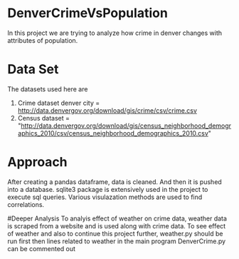 # DenverCrimeVsPopulation
In this project we are trying to analyze how crime in denver changes with attributes of population.

# Data Set

The datasets used here are
  1.  Crime dataset denver city = http://data.denvergov.org/download/gis/crime/csv/crime.csv
  2.  Census dataset = "http://data.denvergov.org/download/gis/census_neighborhood_demographics_2010/csv/census_neighborhood_demographics_2010.csv"  


# Approach

After creating a pandas dataframe, data is cleaned. And then it is pushed into a database. sqlite3 package is extensively used in the project to execute sql queries.
Various visulazation methods are used to find correlations.

#Deeper Analysis
To analyis effect of weather on crime data, weather data is scraped from a website and is used along with crime data.
To see effect of weather and also to continue this project further, weather.py should be run first then lines related to weather in the main program DenverCrime.py can be commented out
